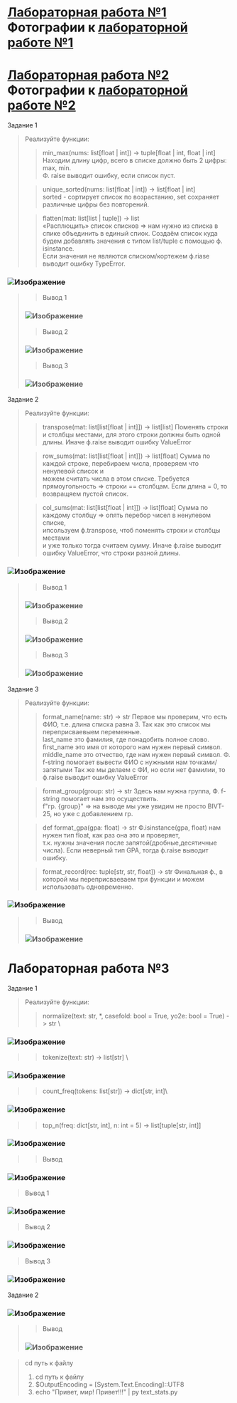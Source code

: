 [Лабораторная работа №1](src/lab01)
Фотографии к [лабораторной работе №1](images/lab01)
= 
[Лабораторная работа №2](src/lab02)
Фотографии к [лабораторной работе №2](images/lab02)
=
Задание 1
> Реализуйте функции:
> > min_max(nums: list[float | int]) -> tuple[float | int, float | int] \
> > Находим длину цифр, всего в списке должно быть 2 цифры: max, min.\
> > Ф. raise выводит ошибку, если список пуст.
>
> > unique_sorted(nums: list[float | int]) -> list[float | int] \
> > sorted - сортирует список по возрастанию, set сохраняет различные цифры без повторений.
>
> >flatten(mat: list[list | tuple]) -> list\
> >«Расплющить» список списков => нам нужно из списка в спике объединить в единый спиок.
> >Создаём список куда будем добавлять значения с типом list/tuple с помощью ф. isinstance.\
> >Если значения не являются списком/кортежем ф.riase выводит ошибку TypeError.
>
### ![Изображение](https://github.com/user-attachments/assets/8d84cbba-de49-4a1b-8e4a-abed6cc7c971)
>
> > Вывод 1
> ### ![Изображение](https://github.com/user-attachments/assets/b0777166-662d-428c-a1b0-cd341bec262f)
>  
> > Вывод 2
> ### ![Изображение](https://github.com/user-attachments/assets/50d31fa3-5eea-4c49-bf3a-1cb2e04c0d9d)
> 
> > Вывод 3
> ### ![Изображение](https://github.com/user-attachments/assets/4de20e12-43c8-476d-b048-84eec29e0c2b)

>

Задание 2
> Реализуйте функции:
> > transpose(mat: list[list[float | int]]) -> list[list]
> > Поменять строки и столбцы местами, для этого строки должны быть одной длины.
> > Иначе ф.raise выводит ошибку ValueError
> 
> >row_sums(mat: list[list[float | int]]) -> list[float]
> >Сумма по каждой строке, перебираем числа, проверяем что ненулевой список и\
> >можем считать числа в этом списке.
> >Требуется прямоугольность => строки == столбцам.
> >Если длина = 0, то возвращяем пустой список.
> 
> >col_sums(mat: list[list[float | int]]) -> list[float]
> >Сумма по каждому столбцу => опять перебор чисел в ненулевом списке,\
> >ипсользуем ф.transpose, чтоб поменять строки и столбцы местами\
> >и уже только тогда считаем сумму.
> >Иначе ф.raise выводит ошибку ValueError, что строки разной длины.
>
### ![Изображение](https://github.com/user-attachments/assets/a03475f6-c6c5-4ed7-aa63-dd0ccb9eb402)
>
> >Вывод 1
>### ![Изображение](https://github.com/user-attachments/assets/826dc58a-4eac-4ca8-a948-16fa77de2c0b)
>
> >Вывод 2
>### ![Изображение](https://github.com/user-attachments/assets/7791adc4-3fad-4bf8-a872-f9cedd3776a0)
>
> >Вывод 3
>### ![Изображение](https://github.com/user-attachments/assets/f9ae4dc7-cd30-4558-a227-1e7c2d254b1f)
>

Задание 3
> Реализуйте функции:
> > format_name(name: str) -> str
> >Первое мы проверим, что есть ФИО, т.е. длина списка равна 3.
> > Так как это список мы переприсваевыем переменные.\
> > last_name это фамилия, где понадобить полное слово.
> > first_name это имя от которого нам нужен первый символ.
> > middle_name это отчество, где нам нужен первый символ.
> > Ф. f-string помогает вывести ФИО с нужными нам точками/запятыми
> > Так же мы делаем с ФИ, но если нет фамилии, то ф.raise выводит ошибку ValueError
> 
> >format_group(group: str) -> str
> >Здесь нам нужна группа, Ф. f-string помогает нам это осуществить.\
> >f"гр. {group}" => на выводе мы уже увидим не просто BIVT-25, но уже с добавлением гр.
> 
> >def format_gpa(gpa: float) -> str
> >Ф.isinstance(gpa, float) нам нужен тип float, как раз она это и проверяет,\
> >т.к. нужны значения после запятой(дробные,десятичные числа).
> >Если неверный тип GPA, тогда ф.raise выводит ошибку.
>
> >format_record(rec: tuple[str, str, float]) -> str
> >Финальная ф., в которой мы переприсваеваем три функции и можем использовать одновременно.
>
### ![Изображение](https://github.com/user-attachments/assets/8747edf6-ac53-4557-999c-f3f0560bf02f)
>
> >Вывод 
>### ![Изображение](https://github.com/user-attachments/assets/c11923f6-a933-414b-be0a-f0b65918e39c)

Лабораторная работа №3
=
Задание 1
> Реализуйте функции:
> > normalize(text: str, *, casefold: bool = True, yo2e: bool = True) -> str \
### ![Изображение](https://github.com/user-attachments/assets/90b1cf75-1274-429d-b6d6-354813e53d89)
>
> > tokenize(text: str) -> list[str] \
### ![Изображение](https://github.com/user-attachments/assets/2e1ec975-d6b7-4baa-bfb2-dc4d5bdd6123)
>
> >count_freq(tokens: list[str]) -> dict[str, int]\
### ![Изображение](https://github.com/user-attachments/assets/857d2f75-57e0-4917-9226-b1c6aa34f7d8)
>
> >top_n(freq: dict[str, int], n: int = 5) -> list[tuple[str, int]]
### ![Изображение](https://github.com/user-attachments/assets/85df6714-143c-44b5-b47a-31fb6a19e46f)
>
> >Вывод
### ![Изображение](https://github.com/user-attachments/assets/c4ee5145-8087-4117-a91f-2aa4161391ec)
>  Вывод 1
### ![Изображение](https://github.com/user-attachments/assets/f0c7c645-da8b-4cd8-9b3f-26e0eb658127)
>  
>  Вывод 2
### ![Изображение](https://github.com/user-attachments/assets/99c99009-060c-4267-b93c-2aa09655a92f)
> 
>  Вывод 3
### ![Изображение](https://github.com/user-attachments/assets/65d64c7d-67aa-47c4-ba39-577b49ea6219)

Задание 2

### ![Изображение](https://github.com/user-attachments/assets/e6ef7b21-4a48-439c-899b-d432db0394d0)
>
> > Вывод
> ### ![Изображение](https://github.com/user-attachments/assets/71dfcd98-419b-4c3d-88f0-b6f24b91845a)

>  cd путь к файлу
> 1) cd путь к файлу
> 2) $OutputEncoding = [System.Text.Encoding]::UTF8
> 3) echo "Привет, мир! Привет!!!" | py text_stats.py
